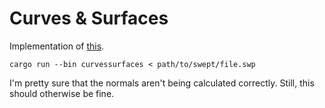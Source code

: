 # Curves & Surfaces

Implementation of [this](https://ocw.mit.edu/courses/6-837-computer-graphics-fall-2012/resources/mit6_837f12_assn1/).

```
cargo run --bin curvessurfaces < path/to/swept/file.swp
```

I'm pretty sure that the normals aren't being calculated correctly. Still, this should otherwise be fine.
